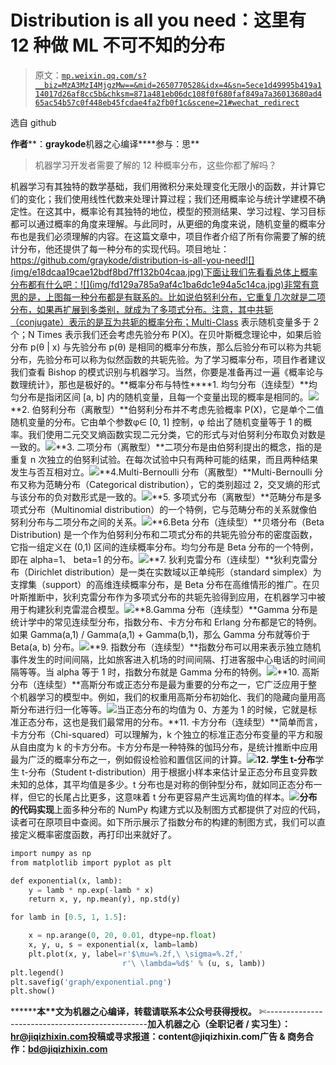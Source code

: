# Distribution is all you need：这里有 12 种做 ML 不可不知的分布

> 原文：[`mp.weixin.qq.com/s?__biz=MzA3MzI4MjgzMw==&mid=2650770528&idx=4&sn=5ece1d49995b419a114017d26af8cc5b&chksm=871a481eb06dc108f0f680faf849a7a36013680ad465ac54b57c0f448eb45fcdae4fa2fb0f1c&scene=21#wechat_redirect`](http://mp.weixin.qq.com/s?__biz=MzA3MzI4MjgzMw==&mid=2650770528&idx=4&sn=5ece1d49995b419a114017d26af8cc5b&chksm=871a481eb06dc108f0f680faf849a7a36013680ad465ac54b57c0f448eb45fcdae4fa2fb0f1c&scene=21#wechat_redirect)

选自 github

**作者****：****graykode****机器之心编译****参与：思**

> 机器学习开发者需要了解的 12 种概率分布，这些你都了解吗？

机器学习有其独特的数学基础，我们用微积分来处理变化无限小的函数，并计算它们的变化；我们使用线性代数来处理计算过程；我们还用概率论与统计学建模不确定性。在这其中，概率论有其独特的地位，模型的预测结果、学习过程、学习目标都可以通过概率的角度来理解。与此同时，从更细的角度来说，随机变量的概率分布也是我们必须理解的内容。在这篇文章中，项目作者介绍了所有你需要了解的统计分布，他还提供了每一种分布的实现代码。项目地址：https://github.com/graykode/distribution-is-all-you-need![](img/e18dcaa19cae12bdf8bd7ff132b04caa.jpg)下面让我们先看看总体上概率分布都有什么吧：![](img/fd129a785a9af4c1ba6dc1e94a5c14ca.jpg)非常有意思的是，上图每一种分布都是有联系的。比如说伯努利分布，它重复几次就是二项分布，如果再扩展到多类别，就成为了多项式分布。注意，其中共轭（conjugate）表示的是互为共轭的概率分布；Multi-Class 表示随机变量多于 2 个；N Times 表示我们还会考虑先验分布 P(X)。在贝叶斯概念理论中，如果后验分布 p(θ | x) 与先验分布 p(θ) 是相同的概率分布族，那么后验分布可以称为共轭分布，先验分布可以称为似然函数的共轭先验。为了学习概率分布，项目作者建议我们查看 Bishop 的模式识别与机器学习。当然，你要是准备再过一遍《概率论与数理统计》，那也是极好的。**概率分布与特性****1\. 均匀分布（连续型）**均匀分布是指闭区间 [a, b] 内的随机变量，且每一个变量出现的概率是相同的。![](img/403ee9f9cbe19e47507ca662cf02af2b.jpg)**2\. 伯努利分布（离散型）**伯努利分布并不考虑先验概率 P(X)，它是单个二值随机变量的分布。它由单个参数φ∈ [0, 1] 控制，φ 给出了随机变量等于 1 的概率。我们使用二元交叉熵函数实现二元分类，它的形式与对伯努利分布取负对数是一致的。![](img/7a75027d9b4b68781ba7079a3f210a14.jpg)**3\. 二项分布（离散型）**二项分布是由伯努利提出的概念，指的是重复 n 次独立的伯努利试验。在每次试验中只有两种可能的结果，而且两种结果发生与否互相对立。![](img/a0b563931120eb0dfa563f77a12e0496.jpg)**4.Multi-Bernoulli 分布（离散型）**Multi-Bernoulli 分布又称为范畴分布（Categorical distribution），它的类别超过 2，交叉熵的形式与该分布的负对数形式是一致的。![](img/2af45db26fc9d69f879ae755463f0f58.jpg)**5\. 多项式分布（离散型）**范畴分布是多项式分布（Multinomial distribution）的一个特例，它与范畴分布的关系就像伯努利分布与二项分布之间的关系。![](img/1a8eef3dd6e81f9f275804c4a28b39ec.jpg)**6.Beta 分布（连续型）**贝塔分布（Beta Distribution) 是一个作为伯努利分布和二项式分布的共轭先验分布的密度函数，它指一组定义在 (0,1) 区间的连续概率分布。均匀分布是 Beta 分布的一个特例，即在 alpha=1、 beta=1 的分布。![](img/85ceab34e9aedbf34ea35a73bfba6a87.jpg)**7\. 狄利克雷分布（连续型）**狄利克雷分布（Dirichlet distribution）是一类在实数域以正单纯形（standard simplex）为支撑集（support）的高维连续概率分布，是 Beta 分布在高维情形的推广。在贝叶斯推断中，狄利克雷分布作为多项式分布的共轭先验得到应用，在机器学习中被用于构建狄利克雷混合模型。![](img/776552a1e35c32157db69e03da443fe0.jpg)**8.Gamma 分布（连续型）**Gamma 分布是统计学中的常见连续型分布，指数分布、卡方分布和 Erlang 分布都是它的特例。如果 Gamma(a,1) / Gamma(a,1) + Gamma(b,1)，那么 Gamma 分布就等价于 Beta(a, b) 分布。![](img/a791f91d3c080b8c13026bbbcb2892b6.jpg)**9\. 指数分布（连续型）**指数分布可以用来表示独立随机事件发生的时间间隔，比如旅客进入机场的时间间隔、打进客服中心电话的时间间隔等等。当 alpha 等于 1 时，指数分布就是 Gamma 分布的特例。![](img/04a34e573912122ab3fde91200637cb4.jpg)**10\. 高斯分布（连续型）**高斯分布或正态分布是最为重要的分布之一，它广泛应用于整个机器学习的模型中。例如，我们的权重用高斯分布初始化、我们的隐藏向量用高斯分布进行归一化等等。![](img/57c10498d30afd407003154c628eccd5.jpg)当正态分布的均值为 0、方差为 1 的时候，它就是标准正态分布，这也是我们最常用的分布。**11\. 卡方分布（连续型）**简单而言，卡方分布（Chi-squared）可以理解为，k 个独立的标准正态分布变量的平方和服从自由度为 k 的卡方分布。卡方分布是一种特殊的伽玛分布，是统计推断中应用最为广泛的概率分布之一，例如假设检验和置信区间的计算。![](img/1ef35021bdfbccdaebac03cb44acbb41.jpg)**12\. 学生 t-分布**学生 t-分布（Student t-distribution）用于根据小样本来估计呈正态分布且变异数未知的总体，其平均值是多少。t 分布也是对称的倒钟型分布，就如同正态分布一样，但它的长尾占比更多，这意味着 t 分布更容易产生远离均值的样本。![](img/14745ff6b06fe954c4fbeeea81b19b26.jpg)**分布的代码实现**上面多种分布的 NumPy 构建方式以及制图方式都提供了对应的代码，读者可在原项目中查阅。如下所示展示了指数分布的构建的制图方式，我们可以直接定义概率密度函数，再打印出来就好了。

```py
import numpy as np
from matplotlib import pyplot as plt

def exponential(x, lamb):
    y = lamb * np.exp(-lamb * x)
    return x, y, np.mean(y), np.std(y)

for lamb in [0.5, 1, 1.5]:

    x = np.arange(0, 20, 0.01, dtype=np.float)
    x, y, u, s = exponential(x, lamb=lamb)
    plt.plot(x, y, label=r'$\mu=%.2f,\ \sigma=%.2f,'
                         r'\ \lambda=%d$' % (u, s, lamb))
plt.legend()
plt.savefig('graph/exponential.png')
plt.show()
```

********本****文为机器之心编译，**转载请联系本公众号获得授权****。**
✄------------------------------------------------**加入机器之心（全职记者 / 实习生）：hr@jiqizhixin.com****投稿或寻求报道：**content**@jiqizhixin.com****广告 & 商务合作：bd@jiqizhixin.com**